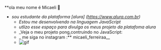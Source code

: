 **ola meu nome é Micaeli 🍏
- _sou estudante da plataforma [alura] (https://www.alura.com.br)_
  - _Estou me desenvolvendo na linguagem JavaScript_
  - _utlizo esse espaço  para divulga os meus projeto da platafoma alura_
  - _Veja o meu projeto pong,contruindo no JavaScript:
  - _ me siga no instagram :** micaeli_ferreiraa__
  - ![gif](https://media1.tenor.com/m/RNbCH9FQ0qUAAAAd/full-tummy-fat-jerry.gif)
